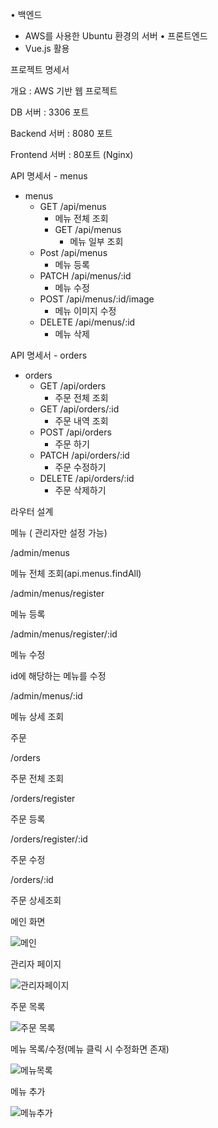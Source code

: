 
• 백엔드
  - AWS를 사용한 Ubuntu 환경의 서버
• 프론트엔드
  - Vue.js 활용

프로젝트 명세서

개요 : AWS 기반 웹 프로젝트

DB 서버 : 3306 포트

Backend 서버 : 8080 포트

Frontend 서버 : 80포트 (Nginx)

API 명세서 - menus

- menus
    - GET /api/menus
        - 메뉴 전체 조회
        - GET /api/menus
            - 메뉴 일부 조회
    - Post /api/menus
        - 메뉴 등록
    - PATCH /api/menus/:id
        - 메뉴 수정
    - POST /api/menus/:id/image
        - 메뉴 이미지 수정
    - DELETE /api/menus/:id
        - 메뉴 삭제

API 명세서 - orders

- orders
    - GET /api/orders
        - 주문 전체 조회
    - GET /api/orders/:id
        - 주문 내역 조회
    - POST /api/orders
        - 주문 하기
    - PATCH /api/orders/:id
        - 주문 수정하기
    - DELETE /api/orders/:id
        - 주문 삭제하기

라우터 설계

메뉴 ( 관리자만 설정 가능)

/admin/menus

 메뉴 전체 조회(api.menus.findAll)

/admin/menus/register

메뉴 등록

/admin/menus/register/:id

메뉴 수정

id에 해당하는 메뉴를 수정

/admin/menus/:id

메뉴 상세 조회

주문

/orders

주문 전체 조회

/orders/register

주문 등록

/orders/register/:id

주문 수정

/orders/:id

주문 상세조회


메인 화면

![메인](https://user-images.githubusercontent.com/57944215/205580018-7959369f-8768-425a-b362-327e0ded7a77.GIF)

관리자 페이지

![관리자페이지](https://user-images.githubusercontent.com/57944215/205580042-67045ec2-fe86-43be-a434-f35e6ef64a3a.GIF)

주문 목록

![주문 목록](https://user-images.githubusercontent.com/57944215/205580197-63a3423f-781b-4844-800e-14f38d12c8c1.GIF)

메뉴 목록/수정(메뉴 클릭 시 수정화면 존재)

![메뉴목록](https://user-images.githubusercontent.com/57944215/205580103-101d5bde-2a51-47ce-8dd5-2ba3441eb757.GIF)

메뉴 추가

![메뉴추가](https://user-images.githubusercontent.com/57944215/205580112-29f6330f-c649-4023-a8ad-2871bddc2716.GIF)

